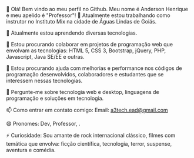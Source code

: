 👋 Olá! Bem vindo ao meu perfil no Github.
Meu nome é Anderson Henrique e meu apelido é "Professor"!
🔭 Atualmente estou trabalhando como instrutor no Instituto Mix na cidade de Águas Lindas de Goiás.

🌱 Atualmente estou aprendendo diversas tecnologias.

👯 Estou procurando colaborar em projetos de programação web que envolvam as tecnologias: HTML 5, CSS 3, Bootstrap, jQuery, PHP, Javascript, Java SE/EE e outras.

🤔 Estou procurando ajuda com melhorias e performance nos códigos de programação desenvolvidos, colaboradores e estudantes que se interessem nessas tecnologias.

💬 Pergunte-me sobre tecnologia web e desktop, linguagens de programação e soluções em tecnologia.

📫 Como entrar em contato comigo: Email: a3tech.ead@gmail.com

😄 Pronomes: Dev, Professor, .

⚡ Curiosidade: Sou amante de rock internacional clássico, filmes com temática que envolva: ficção científica, tecnologia, terror, suspense, aventura e comédia.
